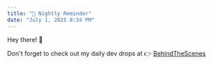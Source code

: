 ```yaml
---
title: "📢 Nightly Reminder"
date: "July 1, 2025 8:34 PM"
---
```


Hey there! 👋

Don't forget to check out my daily dev drops at 👉 [BehindTheScenes](https://behindthescenes.vercel.app)